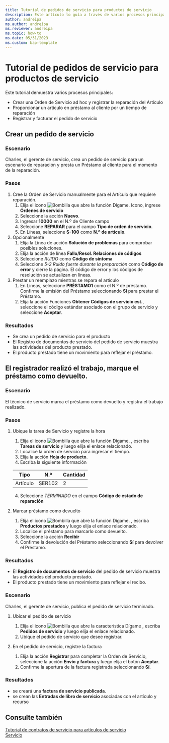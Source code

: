 ```yaml
---
title: Tutorial de pedidos de servicio para productos de servicio
description: Este artículo lo guía a través de varios procesos principales que involucran artículos y órdenes de servicio.
author: andreipa
ms.author: andreipa
ms.reviewer: andreipa
ms.topic: how-to
ms.date: 05/31/2023
ms.custom: bap-template
---
```


# Tutorial de pedidos de servicio para productos de servicio

Este tutorial demuestra varios procesos principales:

- Crear una Orden de Servicio ad hoc y registrar la reparación del Artículo
- Proporcionar un artículo en préstamo al cliente por un tiempo de reparación
- Registrar y facturar el pedido de servicio
    
## Crear un pedido de servicio

### Escenario  

Charles, el gerente de servicio, crea un pedido de servicio para un escenario de reparación y presta un Préstamo al cliente para el momento de la reparación.

### Pasos

1. Cree la Orden de Servicio manualmente para el Artículo que requiere reparación.
   1. Elija el icono ![Bombilla que abre la función Dígame.](../../media/ui-search/search_small.png "Dígame qué desea hacer") Icono, ingrese **Órdenes de servicio**
   2. Seleccione la acción **Nuevo**.
   3. Ingresar **10000** en el N.º de Cliente campo
   4. Seleccione **REPARAR** para el campo **Tipo de orden de servicio**.
   5. En Líneas, seleccione **S-100** como **N.º de artículo**.
2. Opcionalmente
   1. Elija la Línea de acción **Solución de problemas** para comprobar posibles soluciones.
   2. Elija la acción de línea **Fallo/Resol. Relaciones de códigos**
   3. Seleccione *RUIDO* como **Código de síntoma**
   4. Seleccione *5-2 Ruido fuerte durante la preparación* como **Código de error** y cierre la página. El código de error y los códigos de resolución se actualizan en líneas.
3. Prestar un reemplazo mientras se repara el artículo
   1. En Líneas, seleccione **PRÉSTAMO1** como el N.º de préstamo. Confirme la emisión del Préstamo seleccionando **Sí** para prestar el Préstamo. 
   2. Elija la acción Funciones **Obtener Códigos de servicio est.**, seleccione el código estándar asociado con el grupo de servicio y seleccione **Aceptar**.
   
### Resultados

- Se crea un pedido de servicio para el producto
- El Registro de documentos de servicio del pedido de servicio muestra las actividades del producto prestado.
- El producto prestado tiene un movimiento para reflejar el préstamo.
   

## El registrador realizó el trabajo, marque el préstamo como devuelto.

### Escenario  

El técnico de servicio marca el préstamo como devuelto y registra el trabajo realizado.

### Pasos

1. Ubique la tarea de Servicio y registre la hora 
   1. Elija el icono ![Bombilla que abre la función Dígame.](../../media/ui-search/search_small.png "Dígame qué desea hacer") , escriba **Tareas de servicio** y luego elija el enlace relacionado.
   2. Localice la orden de servicio para ingresar el tiempo.
   3. Elija la acción **Hoja de producto**.
   4. Escriba la siguiente información

    |Tipo|N.º|Cantidad|
    |----|---|--------|  
    |Artículo|SER102|2|

   4. Seleccione *TERMINADO* en el campo **Código de estado de reparación**
    
2. Marcar préstamo como devuelto
   1. Elija el icono ![Bombilla que abre la función Dígame.](../../media/ui-search/search_small.png "Dígame qué desea hacer") , escriba **Productos prestados** y luego elija el enlace relacionado.
   2. Localice el préstamo para marcarlo como devuelto.
   3. Seleccione la acción **Recibir** 
   4. Confirme la devolución del Préstamo seleccionando **Sí** para devolver el Préstamo.
      
### Resultados

- El **Registro de documentos de servicio** del pedido de servicio muestra las actividades del producto prestado.
- El producto prestado tiene un movimiento para reflejar el recibo.


### Escenario  

Charles, el gerente de servicio, publica el pedido de servicio terminado.

1. Ubicar el pedido de servicio 
   1. Elija el icono ![Bombilla que abre la característica Dígame](../../media/ui-search/search_small.png "Dígame qué desea hacer") , escriba **Pedidos de servicio** y luego elija el enlace relacionado.
   2. Ubique el pedido de servicio que desee registrar.

2. En el pedido de servicio, registre la factura
   1. Elija la acción **Registrar** para completar la Orden de Servicio, seleccione la acción **Envío y factura** y luego elija el botón **Aceptar**.
   2. Confirme la apertura de la factura registrada seleccionando **Sí**. 
### Resultados

- se creará una **factura de servicio publicada**.
- se crean las **Entradas de libro de servicio** asociadas con el artículo y recurso

## Consulte también
[Tutorial de contratos de servicio para artículos de servicio](service-contract-flow.md)  
[Servicio](../../service-service.md)

